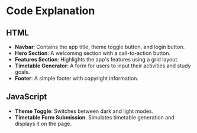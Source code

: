 # Code Explanation

## HTML
- **Navbar**: Contains the app title, theme toggle button, and login button.
- **Hero Section**: A welcoming section with a call-to-action button.
- **Features Section**: Highlights the app's features using a grid layout.
- **Timetable Generator**: A form for users to input their activities and study goals.
- **Footer**: A simple footer with copyright information.

## JavaScript
- **Theme Toggle**: Switches between dark and light modes.
- **Timetable Form Submission**: Simulates timetable generation and displays it on the page.